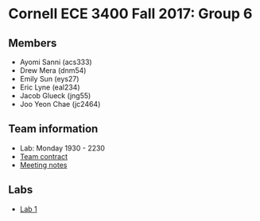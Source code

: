 # Cornell ECE 3400 Fall 2017: Group 6

## Members

* Ayomi Sanni (acs333)
* Drew Mera (dnm54)
* Emily Sun (eys27)
* Eric Lyne (eal234)
* Jacob Glueck (jng55)
* Joo Yeon Chae (jc2464)

## Team information

* Lab: Monday 1930 - 2230
* [Team contract](team_contract.md)
* [Meeting notes](meeting_notes.md)

## Labs
* [Lab 1](lab1/README.md)
